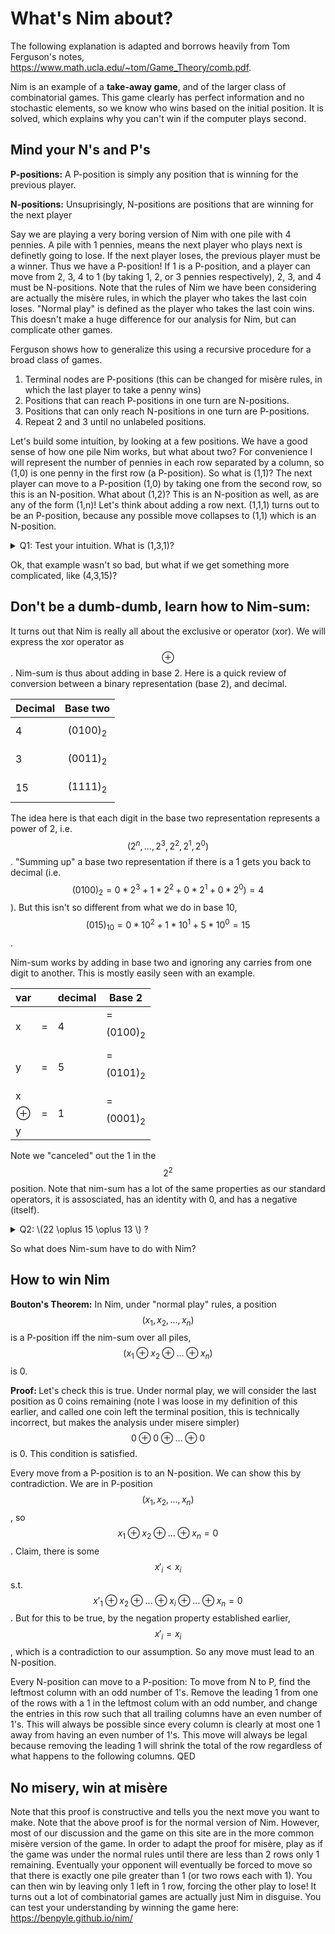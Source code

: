 <script type="text/javascript" async
  src="https://cdn.mathjax.org/mathjax/latest/MathJax.js?config=TeX-MML-AM_CHTML">
</script>
<script>
			  (function(i,s,o,g,r,a,m){i['GoogleAnalyticsObject']=r;i[r]=i[r]||function(){
			  (i[r].q=i[r].q||[]).push(arguments)},i[r].l=1*new Date();a=s.createElement(o),
			  m=s.getElementsByTagName(o)[0];a.async=1;a.src=g;m.parentNode.insertBefore(a,m)
			  })(window,document,'script','https://www.google-analytics.com/analytics.js','ga');
			  ga('create', 'UA-100426771-1', 'auto');
			  ga('send', 'pageview');
			</script>

# What's Nim about?

The following explanation is adapted and borrows heavily from Tom Ferguson's notes, <https://www.math.ucla.edu/~tom/Game_Theory/comb.pdf>. 

Nim is an example of a <b>take-away game</b>, and of the larger class of combinatorial games. This game clearly has perfect information and no stochastic elements, so we know who wins based on the initial position. It is solved, which explains why you can't win if the computer plays second. 

## Mind your N's and P's

<b> P-positions:</b> A P-position is simply any position that is winning for the previous player. 

<b> N-positions:</b> Unsuprisingly, N-positions are positions that are winning for the next player

Say we are playing a very boring version of Nim with one pile with 4 pennies. A pile with 1 pennies, means the next player who plays next is definetly going to lose. If the next player loses, the previous player must be a winner. Thus we have a P-position! If 1 is a P-position, and a player can move from 2, 3, 4 to 1 (by taking 1, 2, or 3 pennies respectively), 2, 3, and 4 must be N-positions. Note that the rules of Nim we have been considering are actually the misère rules, in which the player who takes the last coin loses. "Normal play" is defined as the player who takes the last coin wins. This doesn't make a huge difference for our analysis for Nim, but can complicate other games.

Ferguson shows how to generalize this using a recursive procedure for a broad class of games.
1. Terminal nodes are P-positions (this can be changed for misère rules, in which the last player to take a penny wins)
2. Positions that can reach P-positions in one turn are N-positions.
3. Positions that can only reach N-positions in one turn are P-positions.
4. Repeat 2 and 3 until no unlabeled positions.

Let's build some intuition, by looking at a few positions. We have a good sense of how one pile Nim works, but what about two? For convenience I will represent the number of pennies in each row separated by a column, so (1,0) is one penny in the first row (a P-position). So what is (1,1)? The next player can move to a P-position (1,0) by taking one from the second row, so this is an N-position. What about (1,2)? This is an N-position as well, as are any of the form (1,n)! Let's think about adding a row next. (1,1,1) turns out to be an P-position, because any possible move collapses to (1,1) which is an N-position. 

<details> 
  <summary>Q1: Test your intuition. What is (1,3,1)?  </summary>
   N-Position, removing two from the second stack gets to a P-position. A single turn to an P-position means it is a P-position.
</details>

Ok, that example wasn't so bad, but what if we get something more complicated, like (4,3,15)?

## Don't be a dumb-dumb, learn how to Nim-sum:

It turns out that Nim is really all about the exclusive or operator (xor). We will express the xor operator as $$\oplus$$. Nim-sum is thus about adding in base 2. Here is a quick review of conversion between a binary representation (base 2), and decimal.

| Decimal | Base two |
| --- | --- |
| 4 | $$(0100)_2 $$ |
| 3 | $$(0011)_2 $$ |
|15 | $$(1111)_2 $$ |

The idea here is that each digit in the base two representation represents a power of 2, i.e. $$(2^n,...,2^3,2^2,2^1,2^0)$$. "Summing up" a base two representation if there is a 1 gets you back to decimal (i.e. $$(0100)_2= 0*2^3+1*2^2+0*2^1+0*2^0)=4$$). But this isn't so different from what we do in base 10, $$(015)_{10}=0*10^2+1*10^1+5*10^0=15$$.

Nim-sum works by adding in base two and ignoring any carries from one digit to another. This is mostly easily seen with an example. 

|var  |     |decimal    |Base 2 |
| --- | --- | --- | ---            |
|x    |=    |4    |=$$(0100)_2 $$ |
|y    |=    |5    |=$$(0101)_2 $$ |
|x$$\oplus$$y  |=    |1    |=$$(0001)_2 $$ |

Note we "canceled" out the 1 in the $$2^2$$ position. Note that nim-sum has a lot of the same properties as our standard operators, it is assosciated, has an identity with 0, and has a negative (itself).

<details> 
  <summary> Q2: \(22 \oplus 15 \oplus 13 \) ?  </summary>
         $$ 22= 10110  $$
         $$ \oplus$$
         $$ 15= 01111 $$
         $$ \oplus$$
         $$ \underline{13= 01101} $$
         $$ \textbf{20= 10100} $$           
</details>

So what does Nim-sum have to do with Nim? 

## How to win Nim

<b>Bouton's Theorem:</b> In Nim, under "normal play" rules, a position $$(x_1, x_2, ..., x_n)$$ is a P-position iff the nim-sum over all piles, $$(x_1 \oplus x_2 \oplus ... \oplus x_n)$$ is 0. 

<b> Proof: </b> Let's check this is true. Under normal play, we will consider the last position as 0 coins remaining (note I was loose in my definition of this earlier, and called one coin left the terminal position, this is technically incorrect, but makes the analysis under misere simpler)  $$0 \oplus 0 \oplus ... \oplus 0$$ is 0. This condition is satisfied. 

Every move from a P-position is to an N-position. We can show this by contradiction. We are in P-position $$ (x_1, x_2,...,x_n) $$, so  $$x_1 \oplus x_2 \oplus ... \oplus x_n = 0$$. Claim, there is some $$ x'_i \lt x_i$$  s.t. $$ x'_1 \oplus x_2 \oplus ...\oplus  x_i \oplus ... \oplus x_n  = 0$$. But for this to be true, by the negation property established earlier, $$ x'_i = x_i $$, which is a contradiction to our assumption. So any move must lead to an N-position.

Every N-position can move to a P-position: To move from N to P, find the leftmost column with an odd number of 1's. Remove the leading 1 from one of the rows with a 1 in the leftmost colum with an odd number, and change the entries in this row such that all trailing columns have an even number of 1's. This will always be possible since every column is clearly at most one 1 away from having an even number of 1's. This move will always be legal because removing the leading 1 will shrink the total of the row regardless of what happens to the following columns. QED

## No misery, win at misère

Note that this proof is constructive and tells you the next move you want to make. Note that the above proof is for the normal version of Nim. However, most of our discussion and the game on this site are in the more common misère version of the game. In order to adapt the proof for misère, play as if the game was under the normal rules until there are less than 2 rows only 1 remaining. Eventually your opponent will eventually be forced to move so that there is exactly one pile greater than 1 (or two rows each with 1). You can then win by leaving only 1 left in 1 row, forcing the other play to lose! It turns out a lot of combinatorial games are actually just Nim in disguise. You can test your understanding by winning the game here: <https://benpyle.github.io/nim/>

